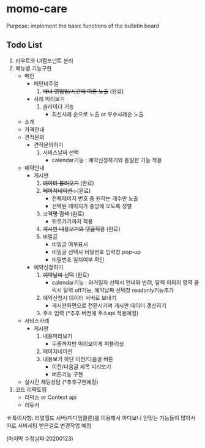 # momo-care

Purpose: implement the basic functions of the bulletin board

## Todo List

1.  라우트와 UI컴포넌트 분리
2.  메뉴별 기능구현
    - 메인
      - 메인비주얼
        1. <del>배너 영업일/시간에 따른 노출</del> (완료)
      - 사례 미리보기
        1. 슬라이더 기능
           - 최신사례 순으로 노출 or 우수사례순 노출
    - 소개
    - 가격안내
    - 견적문의
      - 견적문의하기
        1. 서비스날짜 선택
           - calendar기능 : 예약신청하기와 동일한 기능 적용
    - 예약안내
      - 게시판
        1. <del>데이터 불러오기</del> (완료)
        2. <del>페이지네이션 : </del> (완료)
           - 전체페이지 번호 중 원하는 개수만 노출
           - 선택된 페이지가 중앙에 오도록 정렬
        3. <del>고객명 검색 </del> (완료)
           - 뒤로가기까지 적용
        4. <del>게시판 내용보기와 댓글적용</del> (완료)
        5. 비밀글
           - 비밀글 여부표시
           - 비밀글 선택시 비밀번호 입력창 pop-up
           - 비밀번호 일치여부 확인
      - 예약신청하기
        1. <del>예약날짜 선택</del> (완료)
           - calendar기능 : 과거일자 선택시 안내와 반려, 달력 이외의 영역 클릭시 달력 off기능, 예약날짜 선택창 readonly기능추가
        2. 예약신청시 데이터 서버로 보내기
           - 게시판화면으로 전환시키며 게시판 데이터 갱신하기
        3. 주소 입력 (\*추후 버전에 주소api 적용예정)
    - 서비스사례
      - 게시판
        1. 내용미리보기
           - 두줄까지만 미리보이게 퍼블리싱
        2. 페이지네이션
        3. 내용보기 하단 이전/다음글 버튼
           - 이전/다음글 제목 미리보기
           - 버튼기능 구현
    - 실시간 채팅상담 (\*추후구현예정)
3.  코드 리팩토링
    - 리덕스 or Context api
    - 리듀서

☆특이사항: 리얼월드 서버(미디엄클론)를 이용해서 하다보니 안맞는 기능들이 많아서 따로 서버세팅 받은걸로 변경작업 예정

(마지막 수정날짜 20200123)
